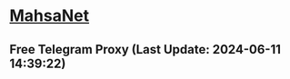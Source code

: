 
# [MahsaNet](https://t.me/mahsa_net)
## Free Telegram Proxy (Last Update: 2024-06-11 14:39:22)

    